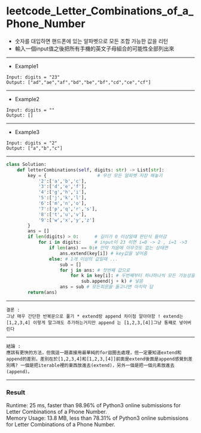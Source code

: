 # leetcode_Letter_Combinations_of_a_Phone_Number
+ 숫자를 대입하면 핸드폰에 있는 알파벳으로 모든 조합 가능한 값을 리턴
+ 輸入一個input值之後把所有手機的英文子母組合的可能性全部列出來

-----
+ Example1
```
Input: digits = "23"
Output: ["ad","ae","af","bd","be","bf","cd","ce","cf"]
```
----
+ Example2
```
Input: digits = ""
Output: []
```
----
+ Example3
```
Input: digits = "2"
Output: ["a","b","c"]
```
----
```python
class Solution:
    def letterCombinations(self, digits: str) -> List[str]:
        key = {                   # 우선 모든 알파벳 저장 해놓기
            '2':['a','b','c'], 
            '3':['d','e','f'],
            '4':['g','h','i'],
            '5':['j','k','l'],
            '6':['m','n','o'],
            '7':['p','q','r','s'],
            '8':['t','u','v'],
            '9':['w','x','y','z']
        }
        ans = []
        if len(digits) > 0:      # 길이가 0 이상일떄 판단식 들어감
            for i in digits:     # input이 23 이면 i=0 -> 2 , i=1 ->3
                if len(ans) == 0:# 만약 처음에 아무것도 없는 상태면
                    ans.extend(key[i]) # key값을 넣어줌
                else: # 1개 이상의 값일때 ...
                    sub = []
                    for j in ans: # 첫번째 값으로
                        for k in key[i]: # 두번째부터 하나하나씩 모든 가능성을 대조해서 
                            sub.append(j + k) # 넣음
                    ans = sub # 모든회문을 돌고나면 마지막 답
        return(ans)
```
---
```
결론 : 
그냥 매우 간단한 반복문으로 풀기 * extend랑 append 차이점 알아야함 ! extend는 [1,2,3,4] 이렇게 말그래도 추가하는거지만 append 는 [1,2,3,[4]]그냥 통쨰로 넣어버린다
```
---
```
結論 : 
應該有更快的方法，但我這一題直接用最單純的for迴圈去處理，但一定要知道extend和append的差別，差別在於[1,2,3,4]和[1,2,3,[4]]前面是extend後面是append感覺到差別嗎? 一個是把iterable裡的東西放進去(extend)，另外一個是把一個元素放進去(append)。
```
---
### Result
Runtime: 25 ms, faster than 98.96% of Python3 online submissions for Letter Combinations of a Phone Number.\
Memory Usage: 13.8 MB, less than 78.31% of Python3 online submissions for Letter Combinations of a Phone Number.
